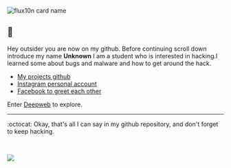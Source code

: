 ![flux10n card name](https://cardivo.vercel.app/api?name=𝙵𝙻𝚄𝚇10𝙽&description=Hanyalah%20manusia%20biasa%20yang%20tertarik%20akan%20dunia%20cyber.&image=https://telegra.ph/file/236aa67218d6820f18d68.png&backgroundColor=%23ecf0f1&twitter=zuck&instagram=zuck&github=flux10n&pattern=leaf&colorPattern=%23eaeaea)

## :crab:

Hey outsider you are now on my github. Before continuing scroll down introduce my name **Unknown** I am a student who is interested in hacking.I learned some about bugs and malware and how to get around the hack.

* [My projects github](?)
* [Instagram personal account](?)
* [Facebook to greet each other](?)

Enter [Deepweb](https://github.com/login) to explore.

----

:octocat: Okay, that's all I can say in my github repository, and don't forget to keep hacking.

<br>

![](https://komarev.com/ghpvc/?username=flux10n)
